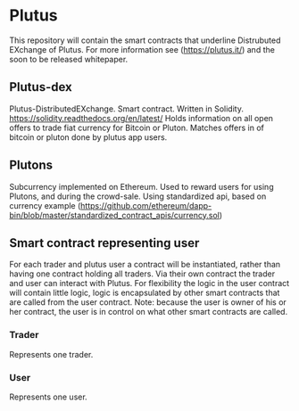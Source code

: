 # Plutus
This repository will contain the smart contracts that underline Distrubuted EXchange of Plutus.
For more information see (https://plutus.it/) and the soon to be released whitepaper.
## Plutus-dex
Plutus-DistributedEXchange. Smart contract. Written in Solidity. https://solidity.readthedocs.org/en/latest/
Holds information on all open offers to trade fiat currency for Bitcoin or Pluton. Matches offers in of bitcoin or pluton done by plutus app users.
## Plutons
Subcurrency implemented on Ethereum. Used to reward users for using Plutons, and during the crowd-sale.
Using standardized api, based on currency example (https://github.com/ethereum/dapp-bin/blob/master/standardized_contract_apis/currency.sol)
## Smart contract representing user
For each trader and plutus user a contract will be instantiated, rather than having one contract holding all traders. Via their own contract the trader and user can interact with Plutus.
For flexibility the logic in the user contract will contain little logic, logic is encapsulated by other smart contracts that are called from the user contract. Note: because the user is owner of his or her contract, the user is in control on what other smart contracts are called.
### Trader
Represents one trader.
### User
Represents one user.
